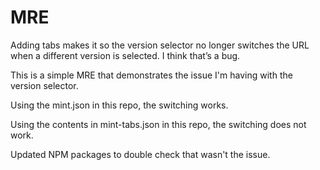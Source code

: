 # MRE

Adding tabs makes it so the version selector no longer switches the URL when a different version is selected. I think that’s a bug.

This is a simple MRE that demonstrates the issue I'm having with the version selector.

Using the mint.json in this repo, the switching works.

Using the contents in mint-tabs.json in this repo, the switching does not work.

Updated NPM packages to double check that wasn't the issue.
